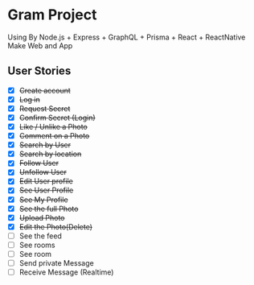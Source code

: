 # Gram Project

Using By Node.js + Express + GraphQL + Prisma + React + ReactNative Make Web and App

## User Stories

- [x] ~~Create account~~
- [x] ~~Log in~~
- [x] ~~Request Secret~~
- [x] ~~Confirm Secret (Login)~~
- [x] ~~Like / Unlike a Photo~~
- [x] ~~Comment on a Photo~~
- [x] ~~Search by User~~
- [x] ~~Search by location~~
- [x] ~~Follow User~~
- [x] ~~Unfollow User~~
- [x] ~~Edit User profile~~
- [x] ~~See User Profile~~
- [x] ~~See My Profile~~
- [x] ~~See the full Photo~~
- [x] ~~Upload Photo~~
- [x] ~~Edit the Photo(Delete)~~
- [ ] See the feed
- [ ] See rooms
- [ ] See room
- [ ] Send private Message
- [ ] Receive Message (Realtime)
